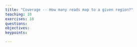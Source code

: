 ```yaml
---
title: "Coverage -- How many reads map to a given region?"
teaching: 10
exercises: 10
questions:
objectives:
keypoints:

---
```

